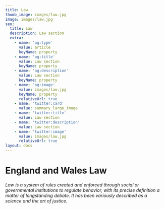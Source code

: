 ```yaml
---
title: Law
thumb_image: images/law.jpg
image: images/law.jpg
seo:
  title: Law
  description: Law section
  extra:
    - name: 'og:type'
      value: article
      keyName: property
    - name: 'og:title'
      value: Law section
      keyName: property
    - name: 'og:description'
      value: Law section
      keyName: property
    - name: 'og:image'
      value: images/law.jpg
      keyName: property
      relativeUrl: true
    - name: 'twitter:card'
      value: summary_large_image
    - name: 'twitter:title'
      value: Law section
    - name: 'twitter:description'
      value: Law section
    - name: 'twitter:image'
      value: images/law.jpg
      relativeUrl: true
layout: docs
---
```


<h1>England and Wales Law</h1>

<h6>Law is a system of rules created and enforced through social or governmental institutions to regulate behavior, with its precise definition a matter of longstanding debate. It has been variously described as a science and the art of justice.</h6>



